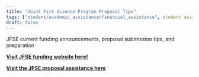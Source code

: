 ```yaml
---
title: "Joint Fire Science Program Proposal Tips"
tags: ["student/academic_assistance/financial_assistance", student assistance]
draft: false
---
```


JFSE current funding announcements, proposal submission tips, and preparation

[**Visit JFSE funding website here!**](https://www.firescience.gov/ords/prd/jf_jfsp/jf_jfsp/r/jfspublic/jfsp-funding)

[**Visit the JFSE proposal assistance here**](https://firescience.gov/ords/prd/jf_jfsp/jf_jfsp/r/134/files/static/v206/JFSP_Proposal_Submittal_and_Preparation_Tips_2024.pdf)

